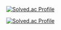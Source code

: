 
[![Solved.ac Profile](http://mazassumnida.wtf/api/generate_badge?boj=parksoeun)](https://solved.ac/parksoeun)

[![Solved.ac Profile](http://mazassumnida.wtf/api/generate_badge?boj=bbaksso)](https://solved.ac/bbaksso)

